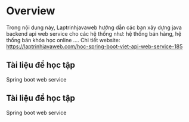 # Overview
Trong nội dung này, Laptrinhjavaweb hướng dẫn các bạn xây dựng java backend api web service cho các hệ thống như: hệ thống bán hàng, hệ thống bán khóa học online ....
Chi tiết website: https://laptrinhjavaweb.com/hoc-spring-boot-viet-api-web-service-185

## Tài liệu để học tập
Spring boot web service

## Tài liệu để học tập
Spring boot web service


